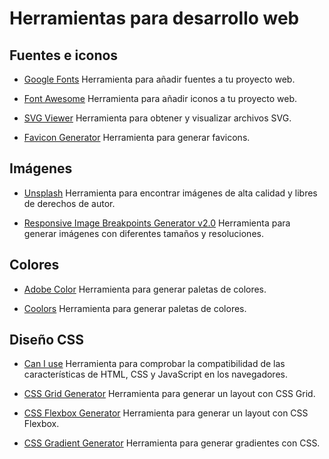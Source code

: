 # Herramientas para desarrollo web

## Fuentes e iconos

- [Google Fonts](https://fonts.google.com/)
  Herramienta para añadir fuentes a tu proyecto web.

- [Font Awesome](https://fontawesome.com/)
  Herramienta para añadir iconos a tu proyecto web.

- [SVG Viewer](https://www.svgviewer.dev/)
  Herramienta para obtener y visualizar archivos SVG.

- [Favicon Generator](https://www.favicon-generator.org/)
  Herramienta para generar favicons.

## Imágenes

- [Unsplash](https://unsplash.com/)
  Herramienta para encontrar imágenes de alta calidad y libres de derechos de autor.

- [Responsive Image Breakpoints Generator v2.0](https://www.responsivebreakpoints.com/)
  Herramienta para generar imágenes con diferentes tamaños y resoluciones.

## Colores

- [Adobe Color](https://color.adobe.com/create)
  Herramienta para generar paletas de colores.

- [Coolors](https://coolors.co/)
  Herramienta para generar paletas de colores.

## Diseño CSS

- [Can I use](https://caniuse.com/)
  Herramienta para comprobar la compatibilidad de las características de HTML, CSS y JavaScript en los navegadores.

- [CSS Grid Generator](https://cssgrid-generator.netlify.app/)
  Herramienta para generar un layout con CSS Grid.

- [CSS Flexbox Generator](https://the-echoplex.net/flexyboxes/)
  Herramienta para generar un layout con CSS Flexbox.

- [CSS Gradient Generator](https://cssgradient.io/)
  Herramienta para generar gradientes con CSS.
